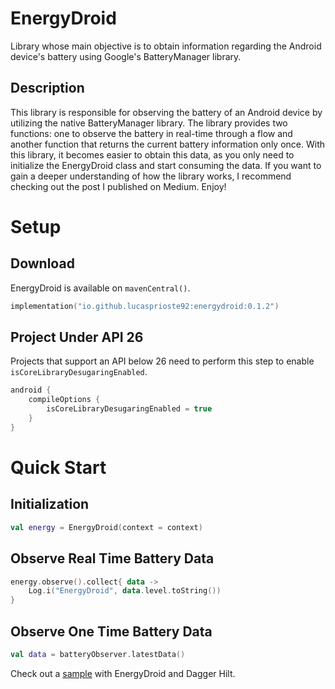 # EnergyDroid
Library whose main objective is to obtain information regarding the Android device's battery using Google's BatteryManager library.

## Description
This library is responsible for observing the battery of an Android device by utilizing the native BatteryManager library. The library provides two functions: one to observe the battery in real-time through a flow and another function that returns the current battery information only once. With this library, it becomes easier to obtain this data, as you only need to initialize the EnergyDroid class and start consuming the data. If you want to gain a deeper understanding of how the library works, I recommend checking out the post I published on Medium. Enjoy!

# Setup
## Download

EnergyDroid is available on `mavenCentral()`.

```kotlin
implementation("io.github.lucasprioste92:energydroid:0.1.2")
```

## Project Under API 26

Projects that support an API below 26 need to perform this step to enable `isCoreLibraryDesugaringEnabled`.

```kotlin
android {
    compileOptions {
        isCoreLibraryDesugaringEnabled = true
    }
}
```

# Quick Start
## Initialization

```kotlin
val energy = EnergyDroid(context = context)
```

## Observe Real Time Battery Data

```kotlin
energy.observe().collect{ data ->
    Log.i("EnergyDroid", data.level.toString())
}
```

## Observe One Time Battery Data

```kotlin
val data = batteryObserver.latestData()
```

Check out a [sample](https://github.com/LucasPrioste92/EnergyDroid/blob/main/app/src/main/java/com/lucasprioste/batterymanager/di/AppModule.kt) with EnergyDroid and Dagger Hilt.
